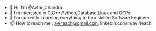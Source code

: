 - 👋 Hi, I’m @Avtar_Chandra
- 👀 I’m interested in C,C++,Python,Database,Linux and OOPs
- 🌱 I’m currently Learning everything to be a skilled Software Engineer
- 📫 How to reach me : avi4each@gmail.com, linkedin.com/in/avi4each

<!---
avi4each/avi4each is a ✨ special ✨ repository because its `README.md` (this file) appears on your GitHub profile.
You can click the Preview link to take a look at your changes.
--->
